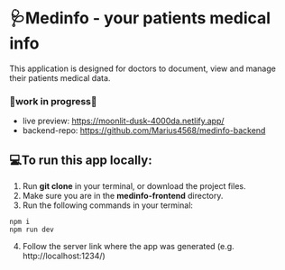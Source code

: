 # :stethoscope:Medinfo - your patients medical info
  This application is designed for doctors to document, view and manage their patients medical data.
  
### :construction:work in progress:construction:
- live preview: https://moonlit-dusk-4000da.netlify.app/
- backend-repo: https://github.com/Marius4568/medinfo-backend

## :computer:To run this app locally:
1. Run **git clone** in your terminal, or download the project files.
2. Make sure you are in the **medinfo-frontend** directory.
3. Run the following commands in your terminal:
```
npm i
npm run dev
```
4. Follow the server link where the app was generated (e.g. http://localhost:1234/)
